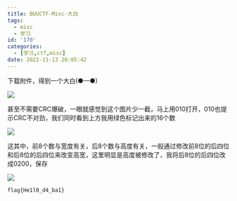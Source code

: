 ```yaml
---
title: BUUCTF-Misc-大白
tags:
  - misc
  - 学习
id: '170'
categories:
  - [学习,ctf,misc]
date: 2022-11-13 20:05:42
---
```


下载附件，得到一个大白(●—●)

![](https://pic.niaoluo.top/%E7%BD%91%E7%AB%99%E8%B0%83%E7%94%A8/misc%E9%9C%80%E8%A6%81/BUUCTF-Misc-%E4%BD%A0%E7%AB%9F%E7%84%B6%E8%B5%B6%E6%88%91%E8%B5%B0/image-7.png)

甚至不需要CRC爆破，一眼就感觉到这个图片少一截，马上用010打开，010也提示CRC不对劲，我们同时看到上方我用绿色标记出来的16个数

![](https://pic.niaoluo.top/%E7%BD%91%E7%AB%99%E8%B0%83%E7%94%A8/misc%E9%9C%80%E8%A6%81/BUUCTF-Misc-%E4%BD%A0%E7%AB%9F%E7%84%B6%E8%B5%B6%E6%88%91%E8%B5%B0/%E5%B1%8F%E5%B9%95%E6%88%AA%E5%9B%BE-2022-11-13-195328-1024x652.jpg)

这其中，前8个数与宽度有关，后8个数与高度有关，一般通过修改前8位的后四位和后8位的后四位来改变高宽，这里明显是高度被修改了，我将后8位的后四位改成0200，保存

![](https://pic.niaoluo.top/%E7%BD%91%E7%AB%99%E8%B0%83%E7%94%A8/misc%E9%9C%80%E8%A6%81/BUUCTF-Misc-%E4%BD%A0%E7%AB%9F%E7%84%B6%E8%B5%B6%E6%88%91%E8%B5%B0/image-8-1024x721.png)

```
flag{He1l0_d4_ba1}
```